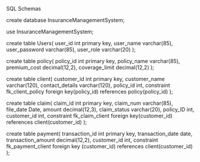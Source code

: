 SQL Schemas

create database InsuranceManagementSystem;

use InsuranceManagementSystem;

create table Users(
    user_id int primary key,
	user_name varchar(85),
	user_password varchar(85),
	user_role varchar(20)
);

create table policy(
    policy_id int primary key, 
	policy_name varchar(85),
	premium_cost decimal(12,2),
	coverage_limit decimal(12,2)
);

create table client(
    customer_id int primary key,
	customer_name varchar(120),
	contact_details varchar(120),
	policy_id int,
	constraint fk_client_policy foreign key(policy_id)
	references policy(policy_id)
);

create table claim(
    claim_id int primary key,
	claim_num varchar(85),
	file_date Date,
	amount decimal(12,3),
	claim_status varchar(20),
	policy_ID int, 
	customer_id int,
	constraint fk_claim_client foreign key(customer_id)
	references client(customer_id)
);

create table payment(
    transaction_id int primary key,
	transaction_date date,
	transaction_amount decimal(12,2),
	customer_id int,
	constraint fk_payment_client foreign key (customer_id)
	references client(customer_id)
);

